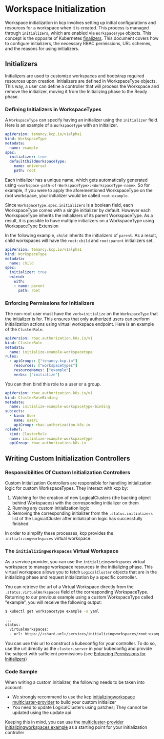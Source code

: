 # Workspace Initialization

Workspace initialization in kcp involves setting up initial configurations and resources for a workspace when it is created. This process is managed through `initializers`, which are enabled via `WorkspaceType` objects. This concept is the opposite of Kubernetes [finalizers](https://kubernetes.io/docs/concepts/overview/working-with-objects/finalizers/). This document covers how to configure initializers, the necessary RBAC permissions, URL schemes, and the reasons for using initializers.

## Initializers

Initializers are used to customize workspaces and bootstrap required resources upon creation. Initializers are defined in WorkspaceType objects. This way, a user can define a controller that will process the Workspace and remove the initializer, moving it from the Initializing phase to the Ready phase.

### Defining Initializers in WorkspaceTypes

A `WorkspaceType` can specify having an initializer using the `initializer` field. Here is an example of a `WorkspaceType` with an initializer.

```yaml
apiVersion: tenancy.kcp.io/v1alpha1
kind: WorkspaceType
metadata:
  name: example
spec:
  initializer: true
  defaultChildWorkspaceType:
    name: universal
    path: root
```

Each initializer has a unique name, which gets automatically generated using  `<workspace-path-of-WorkspaceType>:<WorkspaceType-name>`. So for example, if you were to apply the aforementioned WorkspaceType on the root workspace, your initializer would be called `root:example`.

Since `WorkspaceType.spec.initializers` is a boolean field, each WorkspaceType comes with a single initializer by default. However each WorkspaceType inherits the initializers of its parent WorkspaceType. As a result, it is possible to have multiple initializers on a WorkspaceType using [WorkspaceType Extension](../../concepts/workspaces/workspace-types.md#workspace-type-extensions-and-constraints)

In the following example, `child` inherits the initializers of `parent`. As a result, child workspaces will have the `root:child` and `root:parent` initializers set.

```yaml
apiVersion: tenancy.kcp.io/v1alpha1
kind: WorkspaceType
metadata:
  name: child
spec:
  initializer: true
  extend:
    with:
    - name: parent
      path: root
```

### Enforcing Permissions for Initializers

The non-root user must have the `verb=initialize` on the `WorkspaceType` that the initializer is for. This ensures that only authorized users can perform initialization actions using virtual workspace endpoint. Here is an example of the `ClusterRole`.

```yaml
apiVersion: rbac.authorization.k8s.io/v1
kind: ClusterRole
metadata:
  name: initialize-example-workspacetype
rules:
  - apiGroups: ["tenancy.kcp.io"]
    resources: ["workspacetypes"]
    resourceNames: ["example"]
    verbs: ["initialize"]
```

You can then bind this role to a user or a group.

```yaml
apiVersion: rbac.authorization.k8s.io/v1
kind: ClusterRoleBinding
metadata:
  name: initialize-example-workspacetype-binding
subjects:
  - kind: User
    name: user1
    apiGroup: rbac.authorization.k8s.io
roleRef:
  kind: ClusterRole
  name: initialize-example-workspacetype
  apiGroup: rbac.authorization.k8s.io
```

## Writing Custom Initialization Controllers

### Responsibilities Of Custom Initialization Controllers

Custom Initialization Controllers are responsible for handling initialization logic for custom WorkspaceTypes. They interact with kcp by:

1. Watching for the creation of new LogicalClusters (the backing object behind Workspaces) with the corresponding initializer on them
2. Running any custom initialization logic
3. Removing the corresponding initializer from the `.status.initializers` list of the LogicalCluster after initialization logic has successfully finished

In order to simplify these processes, kcp provides the `initializingworkspaces` virtual workspace.

### The `initializingworkspaces` Virtual Workspace

As a service provider, you can use the `initializingworkspaces` virtual workspace to manage workspace resources in the initializing phase. This virtual workspace allows you to fetch `LogicalCluster` objects that are in the initializing phase and request initialization by a specific controller.

You can retrieve the url of a Virtual Workspace directly from the `.status.virtualWorkspaces` field of the corresponding WorkspaceType. Returning to our previous example using a custom WorkspaceType called "example", you will receive the following output:

```sh
$ kubectl get workspacetype example -o yaml

...
status:
  virtualWorkspaces:
  - url: https://<shard-url>/services/initializingworkspaces/root:example
```

You can use this url to construct a kubeconfig for your controller. To do so, use the url directly as the `cluster.server` in your kubeconfig and provide the subject with sufficient permissions (see [Enforcing Permissions for Initializers](#enforcing-permissions-for-initializers))

### Code Sample

When writing a custom initializer, the following needs to be taken into account:

* We strongly recommend to use the kcp [initializingworkspace multicluster-provider](https://github.com/kcp-dev/multicluster-provider) to build your custom initializer
* You need to update LogicalClusters using patches; They cannot be updated using the update api

Keeping this in mind, you can use the [multicluster-provider initializingworkspaces example](https://github.com/kcp-dev/multicluster-provider/tree/main/examples/initializingworkspaces) as a starting point for your initialization controller
